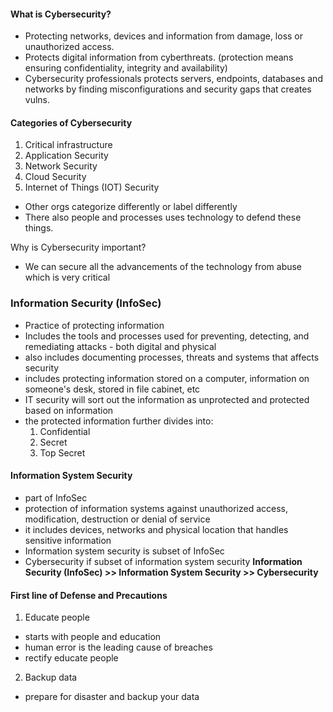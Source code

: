 #### What is Cybersecurity?
- Protecting networks, devices and information from damage, loss or unauthorized access.
- Protects digital information from cyberthreats. (protection means ensuring confidentiality, integrity and availability)
- Cybersecurity professionals protects servers, endpoints, databases and networks by finding misconfigurations and security gaps that creates vulns.

#### Categories of Cybersecurity
1. Critical infrastructure
2. Application Security
3. Network Security
4. Cloud Security
5. Internet of Things (IOT) Security
- Other orgs categorize differently or label differently
- There also people and processes uses technology to defend these things.

Why is Cybersecurity important?
- We can secure all the advancements of the technology from abuse which is very critical

### Information Security (InfoSec)
- Practice of protecting information
- Includes the tools and processes used for preventing, detecting, and remediating attacks - both digital and physical
- also includes documenting processes, threats and systems that affects security
- includes protecting information stored on a computer, information on someone's desk, stored in file cabinet, etc
- IT security will sort out the information as unprotected and protected based on information
- the protected information further divides into:
   1. Confidential
   2. Secret
   3. Top Secret

#### Information System Security
- part of InfoSec
- protection of information systems against unauthorized access, modification, destruction or denial of service
- it includes devices, networks and physical location that handles sensitive information
- Information system security is subset of InfoSec
- Cybersecurity if subset of information system security
**Information Security (InfoSec) >> Information System Security >> Cybersecurity**

#### First line of Defense and Precautions
1. Educate people
- starts with people and education
- human error is the leading cause of breaches
- rectify educate people
2. Backup data
- prepare for disaster and backup your data
